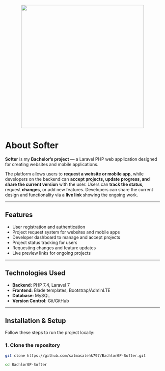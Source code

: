 <p align="center"><img src="https://res.cloudinary.com/dtfbvvkyp/image/upload/v1566331377/laravel-logolockup-cmyk-red.svg" width="400"></p>

# About Softer

**Softer** is my **Bachelor’s project** — a Laravel PHP web application designed for creating websites and mobile applications.  

The platform allows users to **request a website or mobile app**, while developers on the backend can **accept projects, update progress, and share the current version** with the user. Users can **track the status**, request **changes**, or add new features. Developers can share the current design and functionality via a **live link** showing the ongoing work.

---

## Features

- User registration and authentication
- Project request system for websites and mobile apps
- Developer dashboard to manage and accept projects
- Project status tracking for users
- Requesting changes and feature updates
- Live preview links for ongoing projects

---

## Technologies Used

- **Backend:** PHP 7.4, Laravel 7
- **Frontend:** Blade templates, Bootstrap/AdminLTE
- **Database:** MySQL
- **Version Control:** Git/GitHub

---

## Installation & Setup

Follow these steps to run the project locally:

### 1. Clone the repository
```bash
git clone https://github.com/salmasalehk797/BachlorGP-Softer.git

cd BachlorGP-Softer

